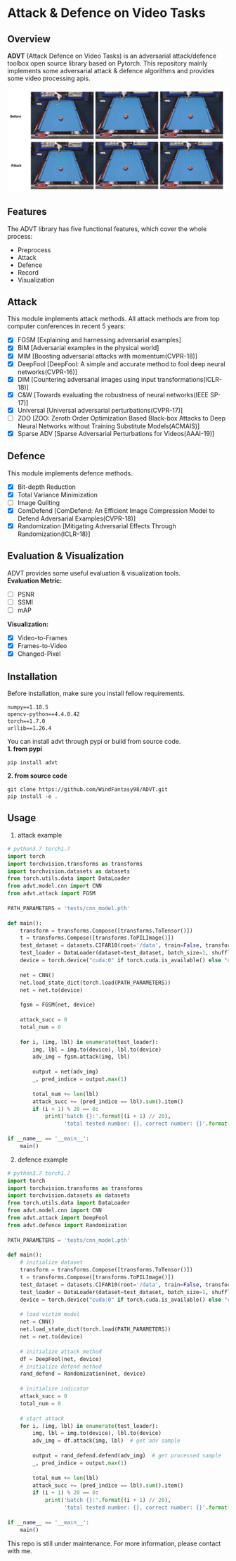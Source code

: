 # Attack & Defence on Video Tasks

## Overview
**ADVT** (Attack Defence on Video Tasks) is an adversarial attack/defence toolbox open source library based on Pytorch.
This repository mainly implements some adversarial attack & defence algorithms and provides some video processing apis.  
  
![image-20210526105234292](https://github.com/WindFantasy98/ADVT/blob/main/docs/images/image-20210526105234292.png)


## Features
The ADVT library has five functional features, which cover the whole process:  
- Preprocess  
- Attack  
- Defence  
- Record  
- Visualization  

## Attack
This module implements attack methods. All attack methods are from top computer conferences in recent 5 years:  
- [x] FGSM [Explaining and harnessing adversarial examples]
- [x] BIM [Adversarial examples in the physical world]
- [x] MIM [Boosting adversarial attacks with momentum(CVPR-18)]
- [x] DeepFool [DeepFool: A simple and accurate method to fool deep neural networks(CVPR-16)]
- [x] DIM [Countering adversarial images using input transformations(ICLR-18)]
- [x] C&W [Towards evaluating the robustness of neural networks(IEEE SP-17)]
- [x] Universal [Universal adversarial perturbations(CVPR-17)]
- [ ] ZOO [ZOO: Zeroth Order Optimization Based Black-box Attacks to Deep Neural Networks without Training Substitute Models(ACMAIS)]
- [x] Sparse ADV [Sparse Adversarial Perturbations for Videos(AAAI-19)]

## Defence
This module implements defence methods.
- [x] Bit-depth Reduction
- [x] Total Variance Minimization
- [ ] Image Quilting  
- [x] ComDefend [ComDefend: An Efficient Image Compression Model to Defend Adversarial Examples(CVPR-18)]
- [x] Randomization [Mitigating Adversarial Effects Through Randomization(ICLR-18)]

## Evaluation & Visualization
ADVT provides some useful evaluation & visualization tools.  
**Evaluation Metric:**
- [ ] PSNR
- [ ] SSMI
- [ ] mAP

**Visualization:**
- [x] Video-to-Frames
- [x] Frames-to-Video
- [x] Changed-Pixel

## Installation
Before installation, make sure you install fellow requirements.  
```shell script
numpy==1.18.5
opencv-python==4.4.0.42
torch==1.7.0
urllib==1.26.4
```
You can install advt through pypi or build from source code.  
**1. from pypi**
```shell script
pip install advt
```
**2. from source code**
```shell script
git clone https://github.com/WindFantasy98/ADVT.git
pip install -e .
```

## Usage
1. attack example
```python
# python3.7 torch1.7
import torch
import torchvision.transforms as transforms
import torchvision.datasets as datasets
from torch.utils.data import DataLoader
from advt.model.cnn import CNN
from advt.attack import FGSM

PATH_PARAMETERS = 'tests/cnn_model.pth'

def main():
    transform = transforms.Compose([transforms.ToTensor()])
    t = transforms.Compose([transforms.ToPILImage()])
    test_dataset = datasets.CIFAR10(root='/data', train=False, transform=transform, download=True)
    test_loader = DataLoader(dataset=test_dataset, batch_size=1, shuffle=False)
    device = torch.device("cuda:0" if torch.cuda.is_available() else "cpu")

    net = CNN()
    net.load_state_dict(torch.load(PATH_PARAMETERS))
    net = net.to(device)

    fgsm = FGSM(net, device)

    attack_succ = 0
    total_num = 0

    for i, (img, lbl) in enumerate(test_loader):
        img, lbl = img.to(device), lbl.to(device)
        adv_img = fgsm.attack(img, lbl)

        output = net(adv_img)
        _, pred_indice = output.max(1)

        total_num += len(lbl)
        attack_succ += (pred_indice == lbl).sum().item()
        if (i + 1) % 20 == 0:
            print('batch {}:'.format((i + 1) // 20),
                  'total tested number: {}, correct number: {}'.format(total_num, attack_succ))

if __name__ == '__main__':
    main()
```

2. defence example
```python
# python3.7 torch1.7
import torch
import torchvision.transforms as transforms
import torchvision.datasets as datasets
from torch.utils.data import DataLoader
from advt.model.cnn import CNN
from advt.attack import DeepFool
from advt.defence import Randomization

PATH_PARAMETERS = 'tests/cnn_model.pth'

def main():
    # initialize dataset
    transform = transforms.Compose([transforms.ToTensor()])
    t = transforms.Compose([transforms.ToPILImage()])
    test_dataset = datasets.CIFAR10(root='/data', train=False, transform=transform, download=True)
    test_loader = DataLoader(dataset=test_dataset, batch_size=1, shuffle=False)
    device = torch.device("cuda:0" if torch.cuda.is_available() else "cpu")

    # load victim model
    net = CNN()
    net.load_state_dict(torch.load(PATH_PARAMETERS))
    net = net.to(device)

    # initialize attack method
    df = DeepFool(net, device)
    # initialize defend method
    rand_defend = Randomization(net, device)

    # initialize indicator
    attack_succ = 0
    total_num = 0

    # start attack
    for i, (img, lbl) in enumerate(test_loader):
        img, lbl = img.to(device), lbl.to(device)
        adv_img = df.attack(img, lbl)  # get adv sample

        output = rand_defend.defend(adv_img)  # get processed sample
        _, pred_indice = output.max(1)

        total_num += len(lbl)
        attack_succ += (pred_indice == lbl).sum().item()
        if (i + 1) % 20 == 0:
            print('batch {}:'.format((i + 1) // 20),
                  'total tested number: {}, correct number: {}'.format(total_num, attack_succ))

if __name__ == '__main__':
    main()
```
  
This repo is still under maintenance. For more information, please contact with me.
